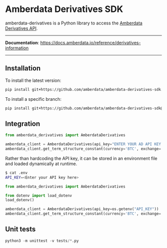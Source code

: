 # Amberdata Derivatives SDK

amberdata-derivatives is a Python library to access the [Amberdata Derivatives API](https://docs.amberdata.io/reference/derivatives-information).

---

**Documentation**: https://docs.amberdata.io/reference/derivatives-information

---

## Installation

To install the latest version:
```bash
pip install git+https://github.com/amberdata/amberdata-derivatives-sdk.git
```

To install a specific branch:
```bash
pip install git+https://github.com/amberdata/amberdata-derivatives-sdk@1.0.1
```

## Integration

```python
from amberdata_derivatives import AmberdataDerivatives

amberdata_client = AmberdataDerivatives(api_key="ENTER YOUR AD API KEY HERE")
amberdata_client.get_term_structure_constant(currency='BTC', exchange='deribit')
```

Rather than hardcoding the API key, it can be stored in an environment file and loaded dynamically at runtime.

```bash
$ cat .env
API_KEY=<Enter your API key here>
```

```python
from amberdata_derivatives import AmberdataDerivatives

from dotenv import load_dotenv
load_dotenv()

amberdata_client = AmberdataDerivatives(api_key=os.getenv("API_KEY"))
amberdata_client.get_term_structure_constant(currency='BTC', exchange='deribit')
```

## Unit tests

```python
python3 -m unittest -v tests/*.py
```
